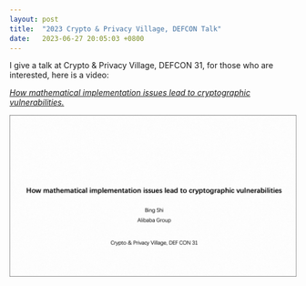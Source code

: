 ```yaml
---
layout: post
title:  "2023 Crypto & Privacy Village, DEFCON Talk"
date:   2023-06-27 20:05:03 +0800
---
```


I give a talk at Crypto & Privacy Village, DEFCON 31, for those who are interested, here is a video:

*[How mathematical implementation issues lead to cryptographic vulnerabilities.](https://www.youtube.com/watch?v=TPlCFkqQ1H8&t=1988s)*

![](https://raw.githubusercontent.com/roadicing/roadicing.github.io/main/images/2023-08-17-cpv-defcon-talk.png)
